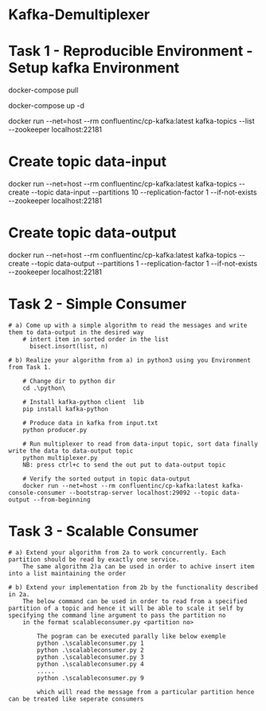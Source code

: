 # Kafka-Demultiplexer

# Task 1 - Reproducible Environment - Setup kafka Environment
docker-compose pull

docker-compose up -d

docker run --net=host --rm confluentinc/cp-kafka:latest kafka-topics --list --zookeeper  localhost:22181

# Create topic data-input
docker run --net=host --rm confluentinc/cp-kafka:latest kafka-topics --create --topic data-input --partitions 10 --replication-factor 1 --if-not-exists --zookeeper  localhost:22181

# Create topic data-output
docker run --net=host --rm confluentinc/cp-kafka:latest kafka-topics --create --topic data-output --partitions 1 --replication-factor 1 --if-not-exists --zookeeper  localhost:22181

# Task 2 - Simple Consumer
    # a) Come up with a simple algorithm to read the messages and write them to data-output in the desired way
        # intert item in sorted order in the list            
          bisect.insort(list, n)             

    # b) Realize your algorithm from a) in python3 using you Environment from Task 1.

        # Change dir to python dir
        cd .\python\

        # Install kafka-python client  lib 
        pip install kafka-python

        # Produce data in kafka from input.txt
        python producer.py

        # Run multiplexer to read from data-input topic, sort data finally write the data to data-output topic
        python multiplexer.py
        NB: press ctrl+c to send the out put to data-output topic 

        # Verify the sorted output in topic data-output
        docker run --net=host --rm confluentinc/cp-kafka:latest kafka-console-consumer --bootstrap-server localhost:29092 --topic data-output --from-beginning

# Task 3 - Scalable Consumer

    # a) Extend your algorithm from 2a to work concurrently. Each partition should be read by exactly one service.         
        The same algorithm 2)a can be used in order to achive insert item into a list maintaining the order
      
    # b) Extend your implementation from 2b by the functionality described in 2a.
        The below command can be used in order to read from a specified partition of a topic and hence it will be able to scale it self by specifying the command line argument to pass the partition no        
        in the format scalableconsumer.py <partition no>  

            The pogram can be executed parally like below exemple
            python .\scalableconsumer.py 1
            python .\scalableconsumer.py 2
            python .\scalableconsumer.py 3
            python .\scalableconsumer.py 4
            .....
            python .\scalableconsumer.py 9

            which will read the message from a particular partition hence can be treated like seperate consumers


      

